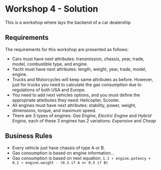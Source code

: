 # Workshop 4 - Solution

This is a workshop where lays the backend of a car dealership

## Requirements

The requirements for this workshop are presented as follows:
- Cars must have next attributes: transmission, chassis, year, trade, model, combustible
type, and engine.
- Yacht must have next attributes: length, weight, year, trade, model, engine.
- Trucks and Motorcycles will keep same attributes as before. However, just for trucks
you need to calculate the gas consumption due to regulations of both USA and Europe.
- You need to add next vehicles options, and you must define the appropriate atteibutes
they need: Helicopter, Scooter.
- All engines must have next attributes: stability, power, weight, dimensions, torque,
and maximum speed.
- There are 3 types of engines: _Gas Engine_, _Electric Engine_ and _Hybrid Engine_, each of these 3 engines has 2 variations: _Expensive_ and _Cheap_

## Business Rules

- Every vehicle just have chassis of type A or B.
- Gas consumption is based on engine information...
- Gas consumption is based on next equation. 
  `1.1 ∗ engine.potency + 0.2 ∗ engine.weight - (0.3 if A or 0.5 if B)`
